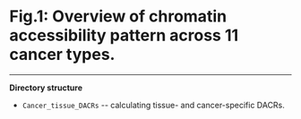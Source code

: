 # Fig.1: Overview of chromatin accessibility pattern across 11 cancer types.

---

**Directory structure**

* `Cancer_tissue_DACRs` -- calculating tissue- and cancer-specific DACRs.